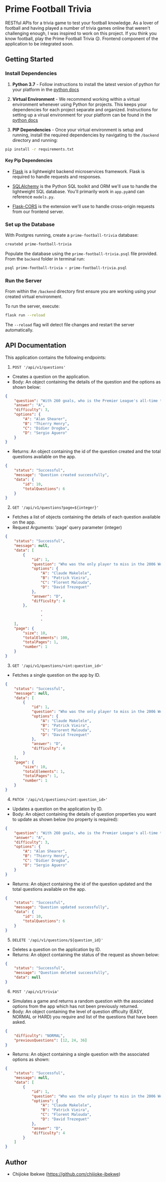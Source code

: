 # Prime Football Trivia
RESTful APIs for a trivia game to test your football knowledge. As a lover of football and having played a number of trivia games online that weren't challenging enough, I was inspired to work on this project. If you think you know football, play the Prime Football Trivia 😌. Frontend component of the application to be integrated soon.

## Getting Started

### Install Dependencies

1. **Python 3.7** - Follow instructions to install the latest version of python for your platform in the [python docs](https://docs.python.org/3/using/unix.html#getting-and-installing-the-latest-version-of-python)

2. **Virtual Environment** - We recommend working within a virtual environment whenever using Python for projects. This keeps your dependencies for each project separate and organized. Instructions for setting up a virual environment for your platform can be found in the [python docs](https://packaging.python.org/guides/installing-using-pip-and-virtual-environments/)

3. **PIP Dependencies** - Once your virtual environment is setup and running, install the required dependencies by navigating to the `/backend` directory and running:

```bash
pip install -r requirements.txt
```

#### Key Pip Dependencies

- [Flask](http://flask.pocoo.org/) is a lightweight backend microservices framework. Flask is required to handle requests and responses.

- [SQLAlchemy](https://www.sqlalchemy.org/) is the Python SQL toolkit and ORM we'll use to handle the lightweight SQL database. You'll primarily work in `app.py`and can reference `models.py`.

- [Flask-CORS](https://flask-cors.readthedocs.io/en/latest/#) is the extension we'll use to handle cross-origin requests from our frontend server.

### Set up the Database

With Postgres running, create a `prime-football-trivia` database:

```bash
createbd prime-football-trivia
```

Populate the database using the `prime-football-trivia.psql` file provided. From the `backend` folder in terminal run:

```bash
psql prime-football-trivia < prime-football-trivia.psql
```

### Run the Server

From within the `/backend` directory first ensure you are working using your created virtual environment.

To run the server, execute:

```bash
flask run --reload
```

The `--reload` flag will detect file changes and restart the server automatically.

## API Documentation

This application contains the following endpoints:

1. `POST '/api/v1/questions'`

- Creates a question on the application.
- Body: An object containing the details of the question and the options as shown below:

```json
{
    "question": "With 260 goals, who is the Premier League's all-time top scorer?",
    "answer": "A",
    "difficulty": 3,
    "options": {
        "A": "Alan Shearer",
        "B": "Thierry Henry",
        "C": "Didier Drogba",
        "D": "Sergio Aguero"
    }
}
```
- Returns: An object containing the id of the question created and the total questions available on the app.

```json
{
    "status": "Successful",
    "message": "Question created successfully",
    "data": {
        "id": 10,
        "totalQuestions": 6
    }
}
```

2. `GET '/api/v1/questions?page=${integer}'`

- Fetches a list of objects containing the details of each question available on the app.
- Request Arguments: 'page' query parameter (integer)

```json
{
    "status": "Successful",
    "message": null,
    "data": [
        {
            "id": 1,
            "question": "Who was the only player to miss in the 2006 World Cup finals penalty shoot-out?",
            "options": {
                "A": "Claude Makelele",
                "B": "Patrick Vieira",
                "C": "Florent Malouda",
                "D": "David Trezeguet"
            },
            "answer": "D",
            "difficulty": 4
        },
                .
                .
                .
    ],
    "page": {
        "size": 10,
        "totalElements": 100,
        "totalPages": 1,
        "number": 1
    }
}
```

3. `GET '/api/v1/questions/<int:question_id>'`

- Fetches a single question on the app by ID.

```json
{
    "status": "Successful",
    "message": null,
    "data": [
        {
            "id": 1,
            "question": "Who was the only player to miss in the 2006 World Cup finals penalty shoot-out?",
            "options": {
                "A": "Claude Makelele",
                "B": "Patrick Vieira",
                "C": "Florent Malouda",
                "D": "David Trezeguet"
            },
            "answer": "D",
            "difficulty": 4
        }
    ],
    "page": {
        "size": 10,
        "totalElements": 1,
        "totalPages": 1,
        "number": 1
    }
}
```

4. `PATCH '/api/v1/questions/<int:question_id>'`

- Updates a question on the application by ID.
- Body: An object containing the details of question properties you want to update as shown below (no property is required):

```json
{
    "question": "With 260 goals, who is the Premier League's all-time top scorer?",
    "answer": "A",
    "difficulty": 3,
    "options": {
        "A": "Alan Shearer",
        "B": "Thierry Henry",
        "C": "Didier Drogba",
        "D": "Sergio Aguero"
    }
}
```
- Returns: An object containing the id of the question updated and the total questions available on the app.

```json
{
    "status": "Successful",
    "message": "Question updated successfully",
    "data": {
        "id": 10,
        "totalQuestions": 6
    }
}
```

5. `DELETE '/api/v1/questions/${question_id}'`

- Deletes a question on the application by ID.
- Returns: An object containing the status of the request as shown below:

```json
{
    "status": "Successful",
    "message": "Question deleted successfully",
    "data": null
}
```

6. `POST '/api/v1/trivia'`

- Simulates a game and returns a random question with the associated options from the app which has not been previously returned.
- Body: An object containing the level of question dfficulty (EASY, NORMAL or HARD) you require and list of the questions that have been asked.

```json
{
    "difficulty": "NORMAL",
    "previousQuestions": [12, 24, 36]
}
```

- Returns: An object containing a single question with the associated options as shown:

```json
{
    "status": "Successful",
    "message": null,
    "data": [
        {
            "id": 1,
            "question": "Who was the only player to miss in the 2006 World Cup finals penalty shoot-out?",
            "options": {
                "A": "Claude Makelele",
                "B": "Patrick Vieira",
                "C": "Florent Malouda",
                "D": "David Trezeguet"
            },
            "answer": "D",
            "difficulty": 4
        }
    ]
}
```

## Author

- Chijioke Ibekwe (https://github.com/chijioke-ibekwe)
